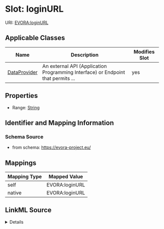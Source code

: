 

# Slot: loginURL



URI: [EVORA:loginURL](https://evora-project.eu/loginURL)



<!-- no inheritance hierarchy -->





## Applicable Classes

| Name | Description | Modifies Slot |
| --- | --- | --- |
| [DataProvider](DataProvider.md) | An external API (Application Programming Interface) or Endpoint that permits ... |  yes  |







## Properties

* Range: [String](String.md)





## Identifier and Mapping Information







### Schema Source


* from schema: https://evora-project.eu/




## Mappings

| Mapping Type | Mapped Value |
| ---  | ---  |
| self | EVORA:loginURL |
| native | EVORA:loginURL |




## LinkML Source

<details>
```yaml
name: loginURL
from_schema: https://evora-project.eu/
rank: 1000
alias: loginURL
domain_of:
- DataProvider
range: string

```
</details>